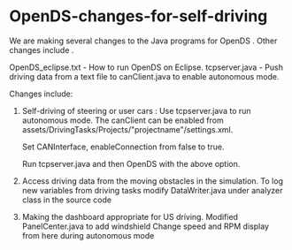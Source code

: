 # OpenDS-changes-for-self-driving

We are making several changes to the Java programs for OpenDS . Other changes include . 


OpenDS_eclipse.txt - How to run OpenDS on Eclipse.
tcpserver.java - Push driving data from a text file to canClient.java to enable autonomous mode. 

Changes include:

1. Self-driving of steering or user cars : Use tcpserver.java to run autonomous mode.
The canClient can be enabled from assets/DrivingTasks/Projects/"projectname"/settings.xml.

	Set CANInterface, enableConnection from false to true.
    
	Run tcpserver.java and then OpenDS with the above option.

2. Access driving data from the moving obstacles in the simulation.
To log new variables from driving tasks modify DataWriter.java under analyzer class in the source code

3. Making the dashboard appropriate for US driving.
Modified PanelCenter.java to add windshield 
Change speed and RPM display from here during autonomous mode
